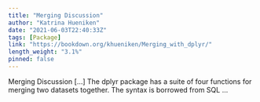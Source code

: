 ```yaml
---
title: "Merging Discussion"
author: "Katrina Hueniken"
date: "2021-06-03T22:40:33Z"
tags: [Package]
link: "https://bookdown.org/khueniken/Merging_with_dplyr/"
length_weight: "3.1%"
pinned: false
---
```


Merging Discussion [...] The dplyr package has a suite of four functions for merging two datasets together. The syntax is borrowed from SQL ...
